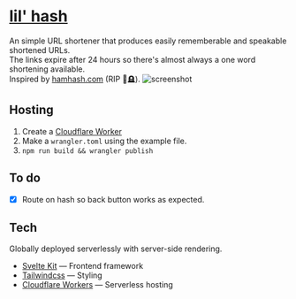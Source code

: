 # [lil' hash](lilhash.com)

An simple URL shortener that produces easily rememberable and speakable shortened URLs.
<br>
The links expire after 24 hours so there's almost always a one word shortening available.
<br>
Inspired by [hamhash.com](https://hamhash.com) (RIP 🥀🪦).
![screenshot](https://i.imgur.com/gBwgUKS.png)

## Hosting

1. Create a [Cloudflare Worker](https://workers.cloudflare.com/)
2. Make a `wrangler.toml` using the example file.
3. `npm run build && wrangler publish`

## To do

- [x] Route on hash so back button works as expected.

## Tech

Globally deployed serverlessly with server-side rendering.

- [Svelte Kit](https://kit.svelte.dev/) — Frontend framework
- [Tailwindcss](https://tailwindcss.com/) — Styling
- [Cloudflare Workers](https://workers.cloudflare.com/) — Serverless hosting
